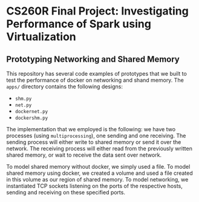 # CS260R Final Project: Investigating Performance of Spark using Virtualization

## Prototyping Networking and Shared Memory

This repository has several code examples of prototypes that we built to test the performance of docker on networking and shand memory. The `apps/` directory contains the following designs:
- `shm.py` 
- `net.py`
- `dockernet.py`
- `dockershm.py`

The implementation that we employed is the following: we have two processes (using `multiprocessing`), one sending and one receiving. The sending process will either write to shared memory or send it over the network. The receiving process will either read from the previously written shared memory, or wait to receive the data sent over network.

To model shared memory without docker, we simply used a file. To model shared memory using docker, we created a volume and used a file created in this volume as our region of shared memory. To model networking, we instantiated TCP sockets listening on the ports of the respective hosts, sending and receiving on these specified ports.

